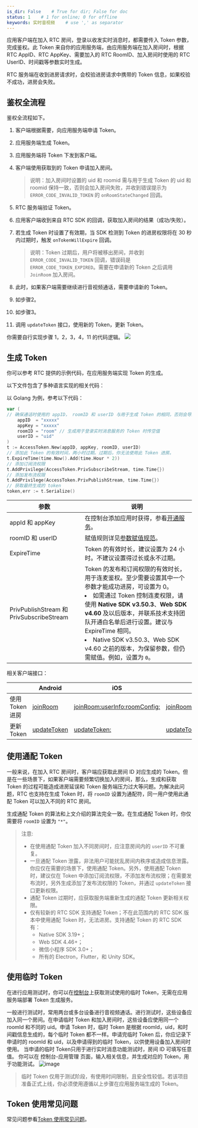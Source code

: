 ```yaml
---
is_dir: False    # True for dir; False for doc
status: 1    # 1 for online; 0 for offline
keywords: 实时音视频    # use ',' as separator
---
```


应用客户端在加入 RTC 房间，登录以收发实时消息时，都需要传入 Token 参数，完成鉴权。此 Token 来自你的应用服务端，由应用服务端在加入房间时，根据 RTC AppID、RTC AppKey、需要加入的 RTC RoomID、加入房间时使用的 RTC UserID、时间戳等参数实时生成。

RTC 服务端在收到进房请求时，会校验进房请求中携带的 Token 信息，如果校验不成功，进房会失败。

## 鉴权全流程

鉴权全流程如下。

1. 客户端根据需要，向应用服务端申请 Token。

2. 应用服务端生成 Token。

3. 应用服务端将 Token 下发到客户端。

4. 客户端使用获取到的 Token 申请加入房间。

    > 说明：加入房间时设置的 uid 和 roomid 需与用于生成 Token 的 uid 和 roomid 保持一致，否则会加入房间失败，并收到错误提示为 `ERROR_CODE_INVALID_TOKEN` 的 `onRoomStateChanged` 回调。

5. RTC 服务端验证 Token。

6. 应用客户端收到来自 RTC SDK 的回调，获取加入房间的结果（成功/失败）。

7. 若生成 Token 时设置了有效期，当 SDK 检测到 Token 的进房权限将在 30 秒内过期时，触发 `onTokenWillExpire` 回调。

    > 说明：Token 过期后，用户将被移出房间，并收到 `ERROR_CODE_INVALID_TOKEN` 回调，错误码是 `ERROR_CODE_TOKEN_EXPIRED`。需要在申请新的 Token 之后调用 `JoinRoom` 加入房间。

8. 此时，如果客户端需要继续进行音视频通话，需要申请新的 Token。

9. 如步骤2。

10. 如步骤3。

11. 调用 `updateToken` 接口，使用新的 Token，更新 Token。

你需要自行实现步骤 1，2，3，4，11 的代码逻辑。
![](https://lf3-volc-editor.volccdn.com/obj/volcfe/sop-public/upload_7d5b08fc025849a2537eccb3a12db29a)

## 生成 Token

你可以参考 RTC 提供的示例代码，在应用服务端实现 Token 的生成。

以下文件包含了多种语言实现的相关代码：

<Attachment link="https://portal.volccdn.com/obj/volcfe/cloud-universal-doc/upload_ccae25c6c1d359ee6c0645aaad3bdf8a.zip" name="RTC_Token.zip" size="47.53KB"></Attachment>

以 Golang 为例，参考以下代码：

```go
var (
// 确保通话时使用的 appID， roomID 和 userID 与用于生成 Token 的相同，否则会导致进房失败。
    appID  = "xxxxx" 
    appKey = "xxxxx" 
    roomID = "room" // 生成用于登录实时消息服务的 Token 时传空值
    userID = "uid"
)
t := AccessToken.New(appID, appKey, roomID, userID)
// 添加此 Token 的有效时间，两小时过期。过期后，你无法使用此 Token 进房。
t.ExpireTime(time.Now().Add(time.Hour * 2))
// 添加订阅流权限
t.AddPrivilege(AccessToken.PrivSubscribeStream, time.Time{})
// 添加发布流权限
t.AddPrivilege(AccessToken.PrivPublishStream, time.Time{})
// 获取最终生成的 token
token,err := t.Serialize()
```

| 参数 | 说明 |
|--|--|
| appId 和 appKey  | 在控制台添加应用时获得，参看[开通服务](69865)。 |
| roomID 和 userID | 赋值规则详见[参数赋值规范](70114)。 |
| ExpireTime |  Token 的有效时长，建议设置为 24 小时。不建议设置得过长或永不过期。 |
|  PrivPublishStream 和 PrivSubscribeStream  | Token 的发布和订阅权限的有效时长，用于连麦鉴权。至少需要设置其中一个参数才能成功进房，可设置为 0。<li>如需通过 Token 控制连麦权限，请使用 **Native SDK v3.50.3**、**Web SDK v4.60** 及以后版本，并联系技术支持团队开通白名单后进行设置。建议与 ExpireTime 相同。</li><li>Native SDK v3.50.3、Web SDK v4.60 之前的版本，为保留参数，但仍需赋值。例如，设置为 `0`。</li> |

相关客户端接口：

|   | Android | iOS | macOS | Windows | Linux | Web |
|--|--|--|--|--|--|--|
| 使用 Token 进房 | [joinRoom](70080#RTCRoom-joinroom) | [joinRoom:userInfo:roomConfig:](70086#ByteRTCRoom-joinroom-userinfo-roomconfig) | [joinRoom:userInfo:roomConfig:](70092#ByteRTCRoom-joinroom-userinfo-roomconfig) | [joinRoom](70095#IRTCRoom-joinroom) | [joinRoom](85516#IRTCRoom-joinroom) | [joinRoom](104478#rtcengine-joinroom) |
| 更新 Token | [updateToken](70080#RTCRoom-joinroom) | [updateToken:](70086#ByteRTCRoom-updatetoken) | [updateToken:](70092#ByteRTCRoom-updatetoken) | [updateToken](70095#IRTCRoom-updatetoken) | [updateToken](85516#IRTCRoom-updatetoken) | [updateToken](104478#updatetoken) |

## 使用通配 Token

一般来说，在加入 RTC 房间时，客户端应获取此房间 ID 对应生成的 Token。但是在一些场景下，如果客户端需要频繁切换加入的房间，那么，生成和获取 Token 的过程可能造成进房延误和 Token 服务端压力过大等问题。为解决此问题，RTC 也支持在生成 Token 时，将 `roomID` 设置为通配符，同一用户使用此通配 Token 可以加入不同的 RTC 房间。

生成通配 Token 的算法和上文介绍的算法完全一致。在生成通配 Token 时，你仅需要将 `roomID` 设置为 `"*"`。

> 注意:
> - 在使用通配 Token 加入不同房间时，应注意房间内的 `userID` 不可重复。
> - 一旦通配 Token 泄露，非法用户可能扰乱房间内秩序或造成信息泄露。你应仅在需要的场景下，使用通配 Token。另外，使用通配 Token 时，建议仅在 Token 中添加订阅流权限，不添加发布流权限；在需要发布流时，另外生成添加了发布流权限的 Token，并通过 `updateToken` 接口更新权限。
> - 通配 Token 过期时，应获取服务端重新生成的通配 Token 更新相关权限。
> - 仅有较新的 RTC SDK 支持通配 Token；不在此范围内的 RTC SDK 版本中使用通配 Token 时，无法进房。支持通配 Token 的 RTC SDK 有：
>   + Native SDK 3.19+；
>   + Web SDK 4.46+；
>   + 微信小程序 SDK 3.0+；
>   + 所有的 Electron，Flutter，和 Unity SDK。

## 使用临时 Token

在进行应用测试时，你可以在[控制台](https://console.volcengine.com/rtc/listRTC)上获取测试使用的临时 Token，无需在应用服务端部署 Token 生成服务。

一般进行测试时，常用两台或多台设备进行音视频通话。进行测试时，这些设备应加入同一个房间。在申请临时 Token 和加入房间时，这些设备应使用同一个 roomId 和不同的 uid。申请 Token 时，临时 Token 是根据 roomId，uid，和时间戳信息生成的，每个临时 Token 都不一样。申请完临时 Token 后，你应记录下申请时的 roomId 和 uid，以及申请得到的临时 Token，以供使用设备加入房间时使用。
当申请的临时 Token只用于进行实时消息功能测试时，房间 ID 可填写任意值。
你可以在 控制台-应用管理 页面，输入相关信息，并生成对应的 Token，用于功能测试。
![image](https://lf3-volc-editor.volccdn.com/obj/volcfe/sop-public/upload_eb30d2be89e3b81f514ffacb44eefa00.png)
  
> 临时 Token 仅用于测试阶段，有使用时间限制，且安全性较低。若该项目准备正式上线，你必须使用遵循以上步骤在应用服务端生成的 Token。

## Token 使用常见问题

常见问题参看[Token 使用常见问题](1157360)。
